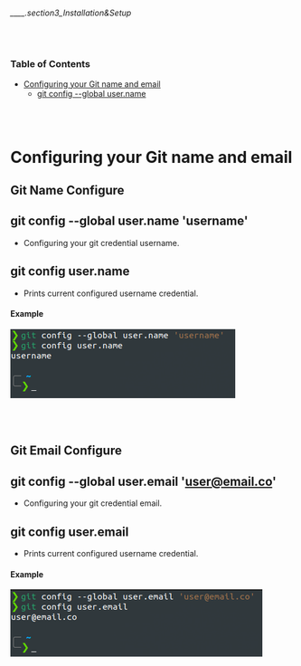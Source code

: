 ###### ____.section3_Installation&Setup

<br>

<!-- Table of Contents -->

### Table of Contents
- [Configuring your Git name and email](#configuring_your_git_name_and_email)
    - [git config --global user.name](#git_config_--global_user.name)

<br>
<br>

# Configuring your Git name and email

## Git Name Configure
## git config --global user.name 'username'
* Configuring your git credential username.

## git config user.name
* Prints current configured username credential.

#### Example
![gitconfigusernameCommand](./src/gitconfigusernameCommand.png "The git user.name config command")

<br>
<br>

## Git Email Configure
## git config --global user.email 'user@email.co'
* Configuring your git credential email.

## git config user.email
* Prints current configured username credential.

#### Example
![gitconfiguseremailCommand](./src/gitconfiguseremailCommand.png "The git user.email config command")
